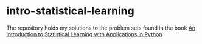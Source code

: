 # intro-statistical-learning

The repository holds my solutions to the problem sets found in the book [An Introduction to Statistical Learning with Applications in Python](https://www.statlearning.com/).
